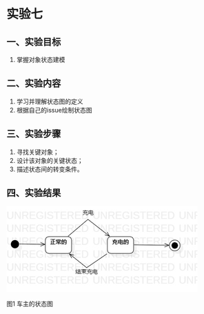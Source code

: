 # 实验七

## 一、实验目标

1. 掌握对象状态建模

## 二、实验内容

1. 学习并理解状态图的定义
2. 根据自己的issue绘制状态图

## 三、实验步骤

1. 寻找关键对象；
2. 设计该对象的关键状态；
3. 描述状态间的转变条件。

## 四、实验结果

![状态图](./lab7_StatechartDiagram.png)

图1  车主的状态图